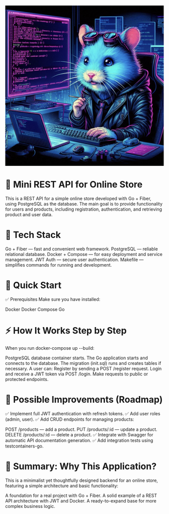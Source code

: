 ![Скриншот](images/Go.png)
# 🛒 Mini REST API for Online Store

This is a REST API for a simple online store developed with Go + Fiber, using PostgreSQL as the database. The main goal is to provide functionality for users and products, including registration, authentication, and retrieving product and user data.


# 📌 Tech Stack

Go + Fiber — fast and convenient web framework.
PostgreSQL — reliable relational database.
Docker + Compose — for easy deployment and service management.
JWT Auth — secure user authentication.
Makefile — simplifies commands for running and development.

# 🚀 Quick Start

✅ Prerequisites
Make sure you have installed:

Docker
Docker Compose
Go

# ⚡ How It Works Step by Step

When you run docker-compose up --build:

PostgreSQL database container starts.
The Go application starts and connects to the database.
The migration (init.sql) runs and creates tables if necessary.
A user can:
Register by sending a POST /register request.
Login and receive a JWT token via POST /login.
Make requests to public or protected endpoints.

# 🔧 Possible Improvements (Roadmap)

✅ Implement full JWT authentication with refresh tokens.
✅ Add user roles (admin, user).
✅ Add CRUD endpoints for managing products:

POST /products — add a product.
PUT /products/:id — update a product.
DELETE /products/:id — delete a product.
✅ Integrate with Swagger for automatic API documentation generation.
✅ Add integration tests using testcontainers-go.

# 🎯 Summary: Why This Application?

This is a minimalist yet thoughtfully designed backend for an online store, featuring a simple architecture and basic functionality:

A foundation for a real project with Go + Fiber.
A solid example of a REST API architecture with JWT and Docker.
A ready-to-expand base for more complex business logic.
